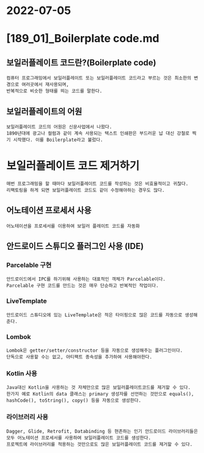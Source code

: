 # 2022-07-05
# [189_01]_Boilerplate code.md

## 보일러플레이트 코드란?(Boilerplate code)
    컴퓨터 프로그래밍에서 보일러플레이트 또는 보일러플레이트 코드라고 부르는 것은 최소한의 변경으로 여러곳에서 재사용되며, 
    반복적으로 비슷한 형태를 띄는 코드를 말한다.

## 보일러플레이트의 어원
    보일러플레이트 코드의 어원은 신문사업에서 나왔다. 
    1890년대에 광고나 컬럼과 같이 계속 사용되는 텍스트 인쇄판은 부드러운 납 대신 강철로 찍기 시작했다. 이를 Boilerplate라고 불렀다.

# 보일러플레이트 코드 제거하기
    매번 프로그래밍을 할 때마다 보일러플레이트 코드를 작성하는 것은 비효율적이고 귀찮다. 
    리팩토링을 하게 되면 보일러플레이트 코드도 같이 수정해야하는 경우도 많다.

## 어노테이션 프로세서 사용
    어노테이션을 프로세서를 이용하여 보일러 플레이트 코드를 자동화 

## 안드로이드 스튜디오 플러그인 사용 (IDE)
### Parcelable 구현
    안드로이드에서 IPC를 하기위해 사용하는 대표적인 객체가 Parcelable이다. 
    Parcelable 구현 코드를 만드는 것은 매우 단순하고 반복적인 작업이다.

### LiveTemplate
    안드로이드 스튜디오에 있는 LiveTemplate은 적은 타이핑으로 많은 코드를 자동으로 생성해준다.

### Lombok
    Lombok은 getter/setter/constructor 등을 자동으로 생성해주는 플러그인이다. 
    단독으로 사용할 수는 없고, 아티팩트 종속성을 추가하여 사용해야한다.

### Kotlin 사용
    Java대신 Kotlin을 사용하는 것 자체만으로 많은 보일러플레이트코드를 제거할 수 있다. 
    한가지 예로 Kotlin의 data 클래스는 primary 생성자를 선언하는 것만으로 equals(), hashCode(), toString(), copy() 등을 자동으로 생성한다.

### 라이브러리 사용
    Dagger, Glide, Retrofit, Databinding 등 현존하는 인기 안드로이드 라이브러리들은 모두 어노테이션 프로세서를 사용하여 보일러플레이트 코드를 생성한다. 
    프로젝트에 라이브러리를 적용하는 것만으로도 많은 보일러플레이트 코드를 제거할 수 있다.